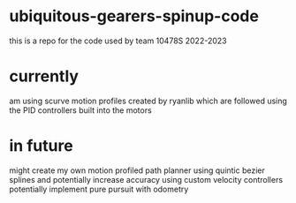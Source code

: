 # ubiquitous-gearers-spinup-code
this is a repo for the code used by team 10478S 2022-2023

# currently
am using scurve motion profiles created by ryanlib which are followed using the PID controllers built into the motors

# in future
might create my own motion profiled path planner using quintic bezier splines and potentially increase accuracy using custom velocity controllers
potentially implement pure pursuit with odometry
